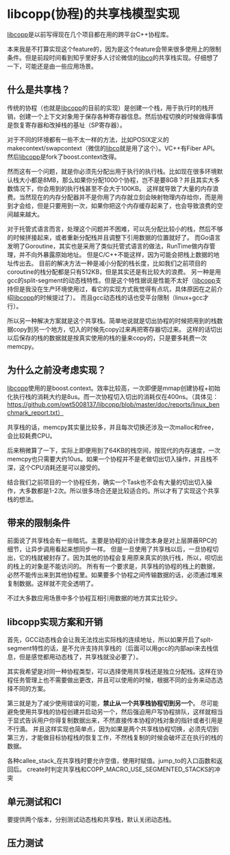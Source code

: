 libcopp(协程)的共享栈模型实现
============

[libcopp][1]是以前写得现在几个项目都在用的跨平台C++协程库。

本来我是不打算实现这个feature的，因为是这个feature会带来很多使用上的限制条件。但是前段时间看到知乎里好多人讨论微信的[libco][2]的共享栈实现。仔细想了一下，可能还是由一些应用场景。

什么是共享栈？
------
传统的协程（也就是[libcopp][1]的目前的实现）是创建一个栈，用于执行时的栈开销，创建一个上下文对象用于保存各种寄存器信息。然后协程切换的时候做得事情是恢复寄存器和改掉栈的基址（SP寄存器）。

对于不同的环境都有一些不太一样的方法，比如POSIX定义的makecontext/swapcontext（微信的[libco][2]就是用了这个）。VC++有Fiber API。然后[libcopp][1]是fork了boost.context改得。

然而这有一个问题，就是你必须先分配出用于执行的执行栈。比如现在很多环境默认栈大小都是8MB，那么如果你分配1000个协程，岂不是要8GB？并且其实大多数情况下，你会用到的执行栈甚至不会大于100KB。
这样就导致了大量的内存浪费。当然现在的内存分配器并不是你用了内存就立刻会映射物理内存给你，而是用到才会给，但是只要用到一次，如果你把这个内存缓存起来了，也会导致浪费的空间越来越大。

对于托管式语言而言，处理这个问题并不困难，可以先分配比较小的栈，然后不够的时候拼接起来，或者重新分配栈并且调整下引用数据的位置就好了。
而Go语言发明了Goroutine，其实也是采用了类似托管式语言的做法，RunTime做内存管理，并不向外暴露原始地址。
但是C/C++不能这样，因为可能会把栈上数据的地址传出去。
目前的解决方法一种是减小分配的栈长度，比如我们之前项目的coroutine的栈分配都是只有512KB，但是其实还是有比较大的浪费。
另一种是用gcc的split-segment的动态栈特性。但是这个特性据说是性能不太好（[libcopp][1]支持但是我没在生产环境使用过，看它的实现方式我觉得有点坑，具体原因在之前介绍[libcopp][1]的时候提过了）。
而且gcc动态栈的话也受平台限制（linux+gcc才行）。

所以另一种解决方案就是这个共享栈。简单地说就是切出协程的时候把用到的栈数据copy到另一个地方，切入的时候先copy过来再把寄存器切过来。
这样的话切出以后保存的栈的数据就是按真实使用的栈的量来copy的，只是要多耗费一次memcpy。

为什么之前没考虑实现？
------
[libcopp][1]使用的是boost.context。效率比较高，一次即便是mmap创建协程+初始化执行栈的消耗大约是8us。而一次协程切入切出的消耗仅在400ns。（具体见：https://github.com/owt5008137/libcopp/blob/master/doc/reports/linux_benchmark_report.txt）

共享栈的话，memcpy其实量比较多，并且每次切换还涉及一次malloc和free，会比较耗费CPU。

后来稍微算了一下，实际上即便用到了64KB的栈空间，按现代的内存速度，一次memcpy也只需要大约10us。如果一个协程并不是老做切出切入操作，并且栈不深，这个CPU消耗还是可以接受的。

结合我们之前项目的一个协程任务，确实一个Task也不会有大量的切出切入操作，大多数都是1-2次。所以很多场合还是比较适合的。所以才有了实现这个共享栈的想法。

带来的限制条件
------
前面说了共享栈会有一些暗坑。主要是协程的设计理念本身是对上层屏蔽RPC的细节，让异步调用看起来想同步一样。
但是一旦使用了共享栈以后，一旦协程切出，它的栈就被封存了。因为其他的协程会复用原来真实的执行栈，所以，呗切出的栈上的对象是不能访问的。
所有有一个要求是，共享栈的协程的栈上的数据，必然不能传出来到其他协程里。如果要多个协程之间传输数据的话，必须通过堆来复制数据。这样就不完全透明了。

不过大多数应用场景中多个协程互相引用数据的地方其实比较少。

libcopp实现方案和开销
------
首先，GCC动态栈会会让我无法找出实际栈的连续地址，所以如果开启了splt-segment特性的话，是不允许支持共享栈的（后面可以用gcc的内部api来去栈信息，但是感觉都用动态栈了，共享栈就没必要了）。

其实我希望是对同一种协程类型，可以选择使用共享栈还是独立分配栈。这样在协程任务管理上也不需要做出更改，并且可以使用的时候，根据不同的业务来动态选择不同的方案。

第三就是为了减少使用错误的可能，**禁止从一个共享栈协程切到另一个**。
尽可能避免使用共享栈的协程创建并启动另一个，然后强迫用户写协程排队，这样就相当于显式告诉用户你得复制数据出来，不然直接传本协程的栈对象的指针或者引用是不行滴。
并且这样实现也简单点，因为如果是两个共享栈协程切换，必须先切到第三方，才能做目标协程栈的恢复工作，不然栈复制的时候会破坏正在执行的栈的数据。


各种callee_stack_在共享栈时要允许空值，使用时赋值。jump_to的入口函数和返回后。
create时判定共享栈和COPP_MACRO_USE_SEGMENTED_STACKS的冲突


单元测试和CI
------
要提供两个版本，分别测试动态栈和共享栈，默认关闭动态栈。

压力测试
------

[1]: https://github.com/owt5008137/libcopp
[2]: https://github.com/Tencent/libco